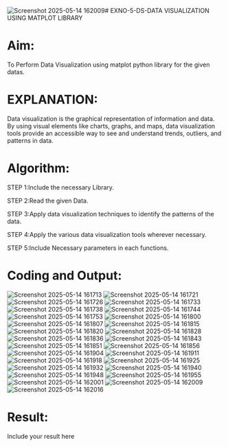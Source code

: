 ![Screenshot 2025-05-14 162009](https://github.com/user-attachments/assets/bec6671b-1075-4ed4-b923-286f53b57e03)# EXNO-5-DS-DATA VISUALIZATION USING MATPLOT LIBRARY

# Aim:
  To Perform Data Visualization using matplot python library for the given datas.

# EXPLANATION:
Data visualization is the graphical representation of information and data. By using visual elements like charts, graphs, and maps, data visualization tools provide an accessible way to see and understand trends, outliers, and patterns in data.

# Algorithm:
STEP 1:Include the necessary Library.

STEP 2:Read the given Data.

STEP 3:Apply data visualization techniques to identify the patterns of the data.

STEP 4:Apply the various data visualization tools wherever necessary.

STEP 5:Include Necessary parameters in each functions.

# Coding and Output:
![Screenshot 2025-05-14 161713](https://github.com/user-attachments/assets/fd70fa79-b442-4e6f-9575-43b507fc8766)
![Screenshot 2025-05-14 161721](https://github.com/user-attachments/assets/26f84ba0-64d8-408b-abe6-1fdb6bca5cf8)
![Screenshot 2025-05-14 161726](https://github.com/user-attachments/assets/7514bae5-d0f6-4399-b19b-5303de8bd95b)
![Screenshot 2025-05-14 161733](https://github.com/user-attachments/assets/1cad2a0e-84a5-4378-9ee2-87de26acfbbe)
![Screenshot 2025-05-14 161738](https://github.com/user-attachments/assets/8db414e8-c34f-489b-a4c3-9a82d747ce45)
![Screenshot 2025-05-14 161744](https://github.com/user-attachments/assets/16132203-f657-4791-ba6b-d13dcfa9941c)
![Screenshot 2025-05-14 161753](https://github.com/user-attachments/assets/ae28bec2-91fa-4e24-b6da-9787ffe4ea7d)
![Screenshot 2025-05-14 161800](https://github.com/user-attachments/assets/b62d0487-aa3f-4fb7-a6cb-0ac3ecfd0a24)
![Screenshot 2025-05-14 161807](https://github.com/user-attachments/assets/dfd88626-60b6-4346-960b-facb802c99f9)
![Screenshot 2025-05-14 161815](https://github.com/user-attachments/assets/a127d762-a16f-4ec2-8295-3b556b4d5e7b)
![Screenshot 2025-05-14 161820](https://github.com/user-attachments/assets/aad0ec6b-1c99-4fe8-9c8a-b276157ac307)
![Screenshot 2025-05-14 161828](https://github.com/user-attachments/assets/a4d17028-8811-4d90-8e0d-71c213834495)
![Screenshot 2025-05-14 161836](https://github.com/user-attachments/assets/c947ee0f-53c1-410d-9018-84666e3aef8d)
![Screenshot 2025-05-14 161843](https://github.com/user-attachments/assets/0447c256-967c-4866-9ba4-592e3d4ef24f)
![Screenshot 2025-05-14 161851](https://github.com/user-attachments/assets/d5cb7cc2-2f50-4a44-a4d4-a9cb23f66bb0)
![Screenshot 2025-05-14 161856](https://github.com/user-attachments/assets/226e47f9-4bb9-4497-b26c-5e8aef5918ab)
![Screenshot 2025-05-14 161904](https://github.com/user-attachments/assets/37d9a85a-6cc8-43bc-9e99-2e68ea63021e)
![Screenshot 2025-05-14 161911](https://github.com/user-attachments/assets/9543b365-d96f-4f36-be88-8291b5a0799f)
![Screenshot 2025-05-14 161918](https://github.com/user-attachments/assets/f8d6058c-7e3c-4be3-96d1-8f63cc0bcb2a)
![Screenshot 2025-05-14 161925](https://github.com/user-attachments/assets/b6af4263-e392-4cc8-9436-370b0906d231)
![Screenshot 2025-05-14 161932](https://github.com/user-attachments/assets/9a9fdc7e-1e17-4bcf-9285-7a43063d55b2)
![Screenshot 2025-05-14 161940](https://github.com/user-attachments/assets/c592bbf8-4e21-40a2-8f85-537c9631e4f9)
![Screenshot 2025-05-14 161948](https://github.com/user-attachments/assets/bb5cdaef-f49a-41bd-8a5b-a50a489f8d0c)
![Screenshot 2025-05-14 161955](https://github.com/user-attachments/assets/1e88e054-0fd2-4c54-8bb3-72601a0847e9)
![Screenshot 2025-05-14 162001](https://github.com/user-attachments/assets/031b5836-edc7-4ab8-ac5f-cd5b5b4c0971)
![Screenshot 2025-05-14 162009](https://github.com/user-attachments/assets/57293ed5-dcb9-48c9-bb23-d237166789af)
![Screenshot 2025-05-14 162016](https://github.com/user-attachments/assets/e7eea3a8-be3b-4320-a9ee-9614a801b0af)



# Result:
 Include your result here

